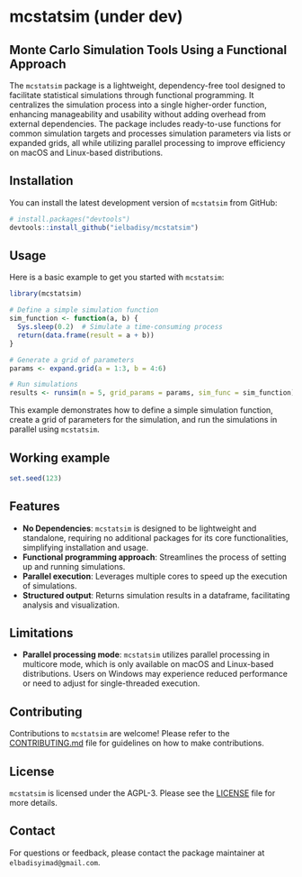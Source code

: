 
# mcstatsim (under dev)

## Monte Carlo Simulation Tools Using a Functional Approach

The `mcstatsim` package is a lightweight, dependency-free tool designed
to facilitate statistical simulations through functional programming. It
centralizes the simulation process into a single higher-order function,
enhancing manageability and usability without adding overhead from
external dependencies. The package includes ready-to-use functions for
common simulation targets and processes simulation parameters via lists
or expanded grids, all while utilizing parallel processing to improve
efficiency on macOS and Linux-based distributions.

## Installation

You can install the latest development version of `mcstatsim` from
GitHub:

``` r
# install.packages("devtools")
devtools::install_github("ielbadisy/mcstatsim")
```

## Usage

Here is a basic example to get you started with `mcstatsim`:

``` r
library(mcstatsim)

# Define a simple simulation function
sim_function <- function(a, b) {
  Sys.sleep(0.2)  # Simulate a time-consuming process
  return(data.frame(result = a + b))
}

# Generate a grid of parameters
params <- expand.grid(a = 1:3, b = 4:6)

# Run simulations
results <- runsim(n = 5, grid_params = params, sim_func = sim_function)
```

This example demonstrates how to define a simple simulation function,
create a grid of parameters for the simulation, and run the simulations
in parallel using `mcstatsim`.

## Working example

``` r
set.seed(123)
```

## Features

  - **No Dependencies**: `mcstatsim` is designed to be lightweight and
    standalone, requiring no additional packages for its core
    functionalities, simplifying installation and usage.
  - **Functional programming approach**: Streamlines the process of
    setting up and running simulations.
  - **Parallel execution**: Leverages multiple cores to speed up the
    execution of simulations.
  - **Structured output**: Returns simulation results in a dataframe,
    facilitating analysis and visualization.

## Limitations

  - **Parallel processing mode**: `mcstatsim` utilizes parallel
    processing in multicore mode, which is only available on macOS and
    Linux-based distributions. Users on Windows may experience reduced
    performance or need to adjust for single-threaded execution.

## Contributing

Contributions to `mcstatsim` are welcome\! Please refer to the
[CONTRIBUTING.md](CONTRIBUTING.md) file for guidelines on how to make
contributions.

## License

`mcstatsim` is licensed under the AGPL-3. Please see the
[LICENSE](LICENSE.md) file for more details.

## Contact

For questions or feedback, please contact the package maintainer at
`elbadisyimad@gmail.com`.
